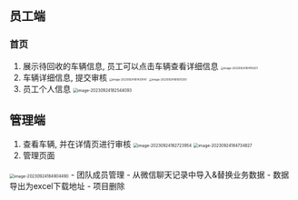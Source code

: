 
## 员工端

### 首页
1. 展示待回收的车辆信息, 员工可以点击车辆查看详细信息
   <img src="C:\Users\14258\AppData\Roaming\Typora\typora-user-images\image-20230924181419201.png" alt="image-20230924181419201" style="zoom: 33%;" />
2. 车辆详细信息, 提交审核
   <img src="C:\Users\14258\AppData\Roaming\Typora\typora-user-images\image-20230924181439147.png" alt="image-20230924181439147" style="zoom: 33%;" /> <img src="C:\Users\14258\AppData\Roaming\Typora\typora-user-images\image-20230924181601200.png" alt="image-20230924181601200" style="zoom: 33%;" />
3. 员工个人信息
   <img src="C:\Users\14258\AppData\Roaming\Typora\typora-user-images\image-20230924182544093.png" alt="image-20230924182544093" style="zoom:50%;" /> 

## 管理端

1. 查看车辆, 并在详情页进行审核
  <img src="C:\Users\14258\AppData\Roaming\Typora\typora-user-images\image-20230924182723954.png" alt="image-20230924182723954" style="zoom:50%;" /> <img src="C:\Users\14258\AppData\Roaming\Typora\typora-user-images\image-20230924184734827.png" alt="image-20230924184734827" style="zoom:50%;" />
2. 管理页面
  <img src="C:\Users\14258\AppData\Roaming\Typora\typora-user-images\image-20230924184904490.png" alt="image-20230924184904490" style="zoom:50%;" />
  - 团队成员管理
  - 从微信聊天记录中导入&替换业务数据
  - 数据导出为excel下载地址
  - 项目删除

